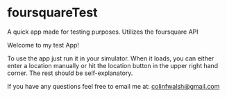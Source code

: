 # foursquareTest
A quick app made for testing purposes.  Utilizes the foursquare API

Welcome to my test App!

To use the app just run it in your simulator.  When it loads, you can either enter a location manually or hit the location button in the upper right hand corner.  The rest should be self-explanatory.

If you have any questions feel free to email me at: colinfwalsh@gmail.com
